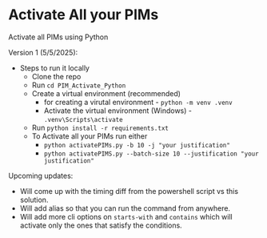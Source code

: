 # Activate All your PIMs
Activate all PIMs using Python

Version 1 (5/5/2025):
- Steps to run it locally
  - Clone the repo
  - Run `cd PIM_Activate_Python`
  - Create a virtual environment (recommended)
    - for creating a virutal environment - `python -m venv .venv`
    - Activate the virtual environment (Windows) - `.venv\Scripts\activate`
  - Run `python install -r requirements.txt`
  - To Activate all your PIMs run either
    - `python activatePIMs.py -b 10 -j "your justification"`
    - `python activatePIMS.py --batch-size 10 --justification "your justification"`


Upcoming updates:

- Will come up with the timing diff from the powershell script vs this solution.
- Will add alias so that you can run the command from anywhere.
- Will add more cli options on `starts-with` and `contains` which will activate only the ones that satisfy the conditions.
